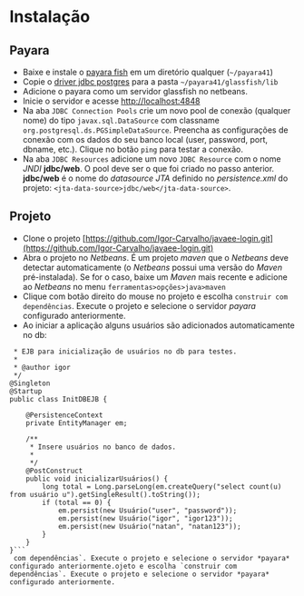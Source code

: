 # Instalação

## Payara
- Baixe e instale o [payara fish](https://www.payara.fish/downloads) em um diretório qualquer (`~/payara41`)
- Copie  o [driver jdbc postgres](https://jdbc.postgresql.org/download/postgresql-42.1.4.jar) para a pasta `~/payara41/glassfish/lib`
- Adicione o payara como um servidor glassfish no netbeans.
- Inicie o servidor e acesse [http://localhost:4848](http://localhost:4848)
- Na aba `JDBC Connection Pools` crie um novo pool de conexão (qualquer nome) do tipo `javax.sql.DataSource` com classname `org.postgresql.ds.PGSimpleDataSource`. Preencha as configurações de conexão com os dados do seu banco local (user, password, port, dbname, etc.). Clique no botão `ping` para testar a conexão.
- Na aba `JDBC Resources` adicione um novo `JDBC Resource` com o nome *JNDI* **jdbc/web**. O pool deve ser o que foi criado no passo anterior. **jdbc/web** é o nome do *datasource JTA* definido no *persistence.xml* do projeto: `<jta-data-source>jdbc/web</jta-data-source>`.

## Projeto
- Clone o projeto [https://github.com/Igor-Carvalho/javaee-login.git](https://github.com/Igor-Carvalho/javaee-login.git)
- Abra o projeto no *Netbeans*. É um projeto *maven* que o *Netbeans* deve detectar automaticamente (o *Netbeans* possui uma versão do *Maven* pré-instalada). Se for o caso, baixe um *Maven* mais recente e adicione ao *Netbeans* no menu `ferramentas>opções>java>maven`
- Clique com botão direito do mouse no projeto e escolha `construir com dependências`. Execute o projeto e selecione o servidor *payara* configurado anteriormente.
- Ao iniciar a aplicação alguns usuários são adicionados automaticamente no db:

```/**
 * EJB para inicialização de usuários no db para testes.
 * 
 * @author igor
 */
@Singleton
@Startup
public class InitDBEJB {

    @PersistenceContext
    private EntityManager em;

    /**
     * Insere usuários no banco de dados.
     *
     */
    @PostConstruct
    public void inicializarUsuários() {
        long total = Long.parseLong(em.createQuery("select count(u) from usuário u").getSingleResult().toString());
        if (total == 0) {
            em.persist(new Usuário("user", "password"));
            em.persist(new Usuário("igor", "igor123"));
            em.persist(new Usuário("natan", "natan123"));
        }
    }
}```
 com dependências`. Execute o projeto e selecione o servidor *payara* configurado anteriormente.ojeto e escolha `construir com dependências`. Execute o projeto e selecione o servidor *payara* configurado anteriormente.